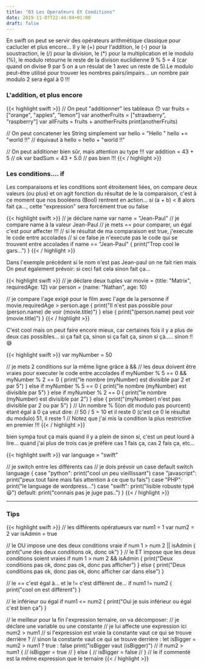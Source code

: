 ```yaml
---
title: "03 Les Operateurs Et Conditions"
date: 2019-11-07T22:44:04+01:00
draft: false
---
```


En swift on peut se servir des opérateurs arithmétique classique pour caclucler et plus encore...
Il y le (+) pour l'addition, le (-) pour la soustraction, le (/) pour la division, le (*) pour la multiplication et le modulo (%), le modulo retourne le reste de la divison euclidienne 9 % 5 = 4 (car quand on divise 9 par 5 on a un résulat de 1 avec un reste de 5).Le modulo peut-être utilisé pour trouver les nombres pairs/impairs... un nombre pair modulo 2 sera égal à 0 !!! 

### L'addition, et plus encore

{{< highlight swift >}}
// On peut "additionner" les tableaux 😯
var fruits = ["orange", "apples", "lemon"]
var anotherFruits = ["strawberry", "raspberry"]
var allFruits = fruits + anotherFruits
print(anotherFruits)

// On peut concatener les String simplement
var hello = "Hello "
hello += "world !!" // équivaut à hello = hello + "world !!"

// On peut additioner bien sûr, mais attention au type !!!
var addition = 43 + 5 // ok
var badSum = 43 + 5.0 // pas bien !!!
{{< / highlight >}}

### Les conditions.... if 

Les comparaisons et les conditions sont étroitement liées, on compare deux valeurs (ou plus) et on agit fonction du résultat de le la comparaison, c'est à ce moment que nos booléens (Bool) rentrent en action... si (a + b) < 8 alors fait ça..., cette "expression" sera forcément true ou false

{{< highlight swift >}}
// je déclare name
var name = "Jean-Paul"
// je compare name à la valeur Jean-Paul
// je mets == pour comparer, un égal c'est pour affecter !!!
// si le résultat de ma comparaison est true, j'execute le code entre accolades
// si ce false je n'execute pas le code qui se trouvent entre accolades
if name == "Jean-Paul" { 
    print("Trop cool le gars...")
}
{{< / highlight >}}

Dans l'exemple précèdent si le nom n'est pas Jean-paul on ne fait rien mais On peut également prévoir: si ceci fait cela sinon fait ça...

{{< highlight swift >}}
// je déclare deux tuples
var movie = (title: "Matrix", requiredAge: 12)
var person = (name: "Nathan", age: 10)

// je compare l'age exigé pour le film avec l'age de la personne
if movie.requiredAge > person.age {
    print("Il n'est pas possible pour \(person.name) de voir \(movie.title)")
} else {
print("\(person.name) peut voir \(movie.title)")
}
{{< / highlight >}}

C'est cool mais on peut faire encore mieux, car certaines fois il y a plus de deux cas possibles... si ça fait ça, sinon si ça fait ça, sinon si çà..... sinon !!😅

{{< highlight swift >}}
var myNumber = 50

// je mets 2 conditions sur la même ligne grâce à &&
// les deux doivent être vraies pour executer le code entre accolades
if myNumber % 5 == 0 && myNumber % 2 == 0 {
    print("le nombre \(myNumber) est divisible par 2 et par 5")
} else if myNumber % 5 == 0 {
    print("le nombre \(myNumber) est divisible par 5")
} else if myNumber % 2 == 0 {
    print("le nombre \(myNumber) est divisible par 2")
} else {
    print("\(myNumber) n'est pas divisible par 2 ou par 5")
}
// Un nombre % 5(on dit  modulo pas pourcent) étant égal à 0 ça veut dire:
// 50 / 5 = 10 et il reste 0 (c'est ce 0 le résultat du modulo) 51, il reste 1
// Notez que j'ai mis la condition la plus restrictive en premier !!!
{{< / highlight >}}

bien sympa tout ça mais quand il y a plein de sinon si, c'est un peut lourd à lire... quand j'ai plus de trois cas je préfère cas 1 fais ça, cas 2 fais ça, etc...

{{< highlight swift >}}
var language = "swift"

// je switch entre les différents cas
// je dois prévoir un case default
switch language {
    case "python":
        print("cool un peu vieillissant")
    case "javascript":
        print("peux tout faire mais fais attention à ce que tu fais")
    case "PHP":
        print("le language de wordpress...")
    case "swift":
        print("lisible robuste typé 😃")
    default:
        print("connais pas je juge pas..")
}
{{< / highlight >}}

-----------------------------------------

### Tips

{{< highlight swift >}}
// les différents opératueurs
var num1 = 1
var num2 = 2
var isAdmin = true

// le OU impose une des deux conditions vraie
if num 1 > num 2 || isAdmin {
    print("une des deux conditions ok, donc ok")
}
// le ET impose que les deux conditions soient vraies
if num 1 > num 2 && isAdmin {
    print("Deux conditions pas ok, donc pas ok, donc pas afficher")
} else {
    print("Deux conditions pas ok, donc pas ok, donc afficher car dans else")
}

// le == c'est égal à... et le != c'est différent de...
if num1 != num2 {
    print("cool on est différent")
}

// le inférieur ou égal
if num1 <= num2 {
    print("Oui je suis inférieur ou égal c'est bien ça")
}

// le meilleur pour la fin l'expression ternaire, on va décomposer:
// je déclare une variable ou une constante
// je lui affecte une expression ici num2 > num1
// si l'expression est vraie la constante vaut ce qui se trouve derrière ?
// sinon la constante vaut ce qui se trouve derrière :
let isBigger = num2 > num1 ? true : false
print("isBigger vaut \(isBigger)")
// if num2 > num1 {
//    isBigger = true
// } else {
//    isBigger = false
// }
// le if commenté est la même expression que le ternaire
{{< / highlight >}}